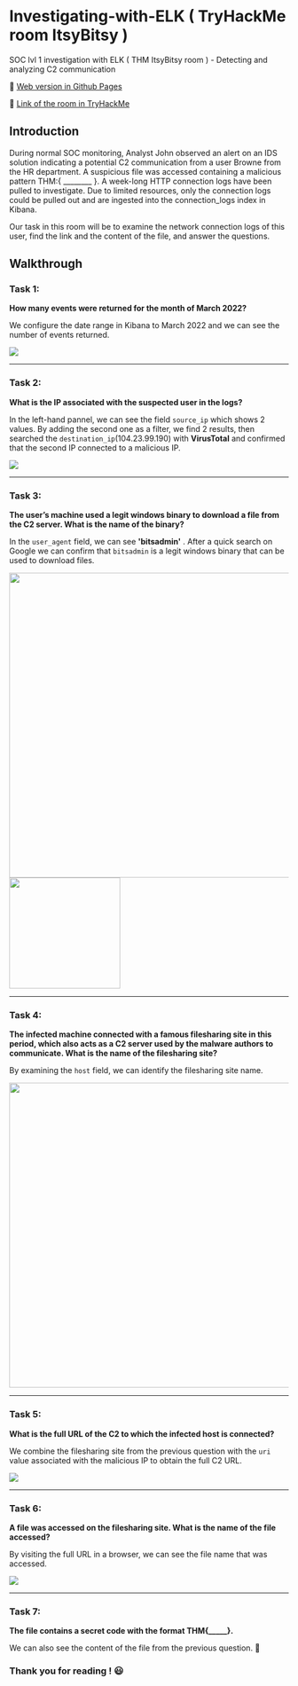 # Investigating-with-ELK ( TryHackMe room ItsyBitsy )
SOC lvl 1 investigation with ELK ( THM ItsyBitsy room ) - Detecting and analyzing C2 communication

🔗 [Web version in Github Pages](https://tarek-ma.github.io/Investigating-with-ELK-TryHackMe-Room-ItsyBitsy/)

🔗 [Link of the room in TryHackMe](https://tryhackme.com/room/itsybitsy)

## Introduction

During normal SOC monitoring, Analyst John observed an alert on an IDS solution indicating a potential C2 communication from a user Browne from the HR department. A suspicious file was accessed containing a malicious pattern THM:{ ________ }. A week-long HTTP connection logs have been pulled to investigate. Due to limited resources, only the connection logs could be pulled out and are ingested into the connection_logs index in Kibana.

Our task in this room will be to examine the network connection logs of this user, find the link and the content of the file, and answer the questions.

## Walkthrough

### **Task 1**:
**How many events were returned for the month of March 2022?**

We configure the date range in Kibana to March 2022 and we can see the number of events returned.

![](https://i.postimg.cc/52vPjkWQ/Screenshot-2025-09-04-05-42-40.png)



---


### **Task 2**:
**What is the IP associated with the suspected user in the logs?**

In the left-hand pannel, we can see the field `source_ip` which shows 2 values. By adding the second one as a filter, we find 2 results,  then searched the `destination_ip`(104.23.99.190)  with **VirusTotal** and confirmed that the second IP connected to a malicious IP.

![](https://i.postimg.cc/44hv3m92/elk2.png)


---



### **Task 3**:
**The user’s machine used a legit windows binary to download a file from the C2 server. What is the name of the binary?**

In the `user_agent` field, we can see **'bitsadmin'** . After a quick search on Google we can confirm that `bitsadmin` is a legit windows binary that can be used to download files.

<a href="https://i.postimg.cc/1RwQrrFG/Capture-d-cran-2025-09-04-192156.png" target="_blank">
  <img src="https://i.postimg.cc/1RwQrrFG/Capture-d-cran-2025-09-04-192156.png" width="550"/>
</a>
<a href="https://i.postimg.cc/1XcbhM0b/elk3.png" target="_blank">
  <img src="https://i.postimg.cc/1XcbhM0b/elk3.png" width="200"/>
</a>


---


### **Task 4**:
**The infected machine connected with a famous filesharing site in this period, which also acts as a C2 server used by the malware authors to communicate. What is the name of the filesharing site?**

By examining the `host` field, we can identify the filesharing site name.

<a href="https://i.postimg.cc/g2XbSCtT/elk4.png" target="_blank">
  <img src="https://i.postimg.cc/g2XbSCtT/elk4.png" width="550"/>
</a>


---


### **Task 5**:
**What is the full URL of the C2 to which the infected host is connected?**

We combine the filesharing site from the previous question with the `uri` value associated with the malicious IP to obtain the full C2 URL.

![](https://i.postimg.cc/Fsxxtz8f/elk5.png)


---



### **Task 6**:
**A file was accessed on the filesharing site. What is the name of the file accessed?**

By visiting the full URL in a browser, we can see the file name that was accessed.

![](https://i.postimg.cc/Qt3nhw8S/elk8.png)


---



### **Task 7**:
**The file contains a secret code with the format THM{_____}.**

We can also see the content of the file from the previous question. 🙂

### Thank you for reading ! 😃
